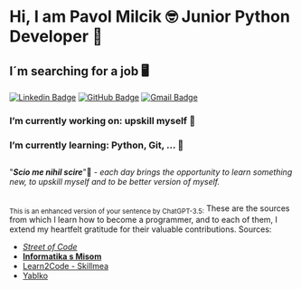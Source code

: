 # Hi, I am Pavol Milcik :nerd_face: Junior Python Developer :snake: 

## I´m searching for a job :desktop_computer:

[![Linkedin Badge](https://img.shields.io/badge/LinkedIn-0077B5?style=for-the-badge&logo=linkedin&logoColor=white)](https://www.linkedin.com/in/pavol-mil%C4%8D%C3%ADk-422794170/)
[![GitHub Badge](https://img.shields.io/badge/GitHub-181717.svg?style=for-the-badge&logo=GitHub&logoColor=white)](https://github.com/PavolMilcik)
[![Gmail Badge](https://img.shields.io/badge/Gmail-D14836?style=for-the-badge&logo=gmail&logoColor=white)](mailto:pavolmilcik@gmail.com) 

### I’m currently working on: upskill myself :brain:

### I’m currently learning: Python, Git, ... :battery:

##

"***Scio me nihil scire***"📖 *- each day brings the opportunity to learn something new, to upskill myself and to be better version of myself.*

##
<sub>This is an enhanced version of your sentence by ChatGPT-3.5:</sub>
These are the sources from which I learn how to become a programmer, and to each of them, I extend my heartfelt gratitude for their valuable contributions.
Sources: 
* *[Street of Code](https://streetofcode.sk/)*
* **[Informatika s Misom](https://www.informatikasmisom.sk/)**
* [Learn2Code - Skillmea](https://skillmea.sk/)
* [Yablko](https://www.youtube.com/@RobWebSK)
